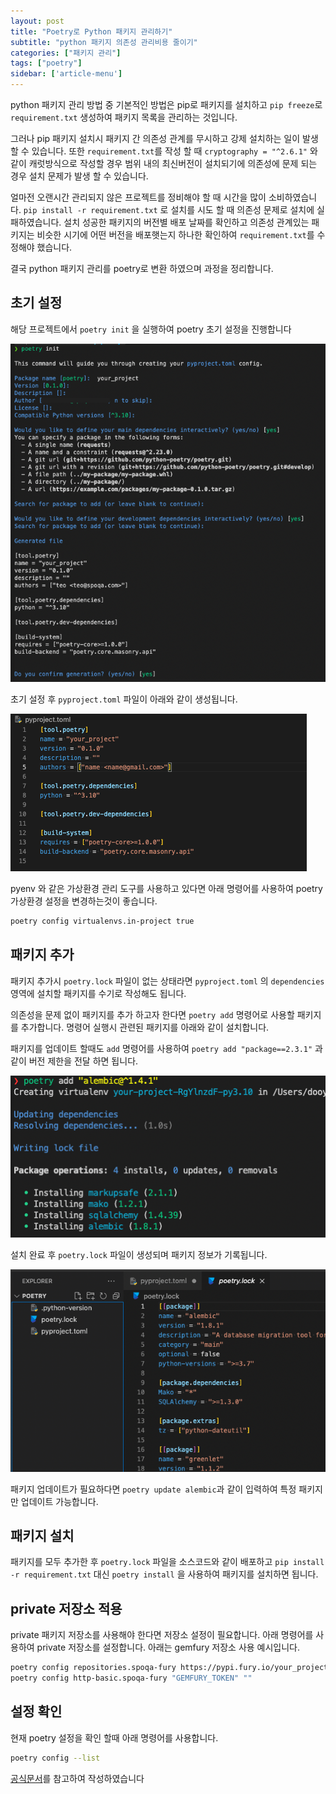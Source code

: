 ```yaml
---
layout: post
title: "Poetry로 Python 패키지 관리하기"
subtitle: "python 패키지 의존성 관리비용 줄이기"
categories: ["패키지 관리"]
tags: ["poetry"]
sidebar: ['article-menu']
---
```


python 패키지 관리 방법 중 기본적인 방법은
pip로 패키지를 설치하고 `pip freeze`로 `requirement.txt` 생성하여 패키지 목록을 관리하는 것입니다.

그러나 pip 패키지 설치시 패키지 간 의존성 관계를 무시하고 강제 설치하는 일이 발생 할 수 있습니다.
또한 `requirement.txt`를 작성 할 때 `cryptography = "^2.6.1"` 와 같이 캐럿방식으로 작성할 경우
범위 내의 최신버전이 설치되기에 의존성에 문제 되는 경우 설치 문제가 발생 할 수 있습니다.

얼마전 오랜시간 관리되지 않은 프로젝트를 정비해야 할 때 시간을 많이 소비하였습니다.
`pip install -r requirement.txt` 로 설치를 시도 할 때 의존성 문제로 설치에 실패하였습니다.
설치 성공한 패키지의 버전별 배포 날짜를 확인하고 의존성 관계있는 패키지는 비슷한 시기에 어떤 버전을 배포햇는지 하나한 확인하여 `requirement.txt`를 수정해야 했습니다.

결국 python 패키지 관리를 poetry로 변환 하였으며 과정을 정리합니다.

## 초기 설정

해당 프로젝트에서 `poetry init` 을 실행하여 poetry 초기 설정을 진행합니다

<img class="post_img" src="/assets/images/posts/poetry/init.png">

초기 설정 후 `pyproject.toml` 파일이 아래와 같이 생성됩니다.

<img class="post_img" src="/assets/images/posts/poetry/pyproject.png">

pyenv 와 같은 가상환경 관리 도구를 사용하고 있다면 아래 명령어를 사용하여 poetry 가상환경 설정을 변경하는것이 좋습니다.
``` bash
poetry config virtualenvs.in-project true
```


## 패키지 추가
패키지 추가시 `poetry.lock` 파일이 없는 상태라면 `pyproject.toml` 의 `dependencies` 영역에 설치할 패키지를 수기로 작성해도 됩니다.

의존성을 문제 없이 패키지를 추가 하고자 한다면 `poetry add` 명령어로 사용할 패키지를 추가합니다. 명령어 실행시 관련된 패키지를 아래와 같이 설치합니다.

패키지를 업데이트 할때도 `add` 명령어를 사용하여 `poetry add "package==2.3.1"` 과 같이 버전 제한을 전달 하면 됩니다.

<img class="post_img" src="/assets/images/posts/poetry/add.png">

설치 완료 후 `poetry.lock` 파일이 생성되며 패키지 정보가 기록됩니다.

<img class="post_img" src="/assets/images/posts/poetry/lock.png">

패키지 업데이트가 필요하다면 `poetry update alembic`과 같이 입력하여 특정 패키지만 업데이트 가능합니다.


## 패키지 설치

패키지를 모두 추가한 후 `poetry.lock` 파일을 소스코드와 같이 배포하고 
`pip install -r requirement.txt` 대신 `poetry install` 을 사용하여 패키지를 설치하면 됩니다.


## private 저장소 적용

private 패키지 저장소를 사용해야 한다면 저장소 설정이 필요합니다.
아래 명령어를 사용하여 private 저장소를 설정합니다. 아래는 gemfury 저장소 사용 예시입니다.

``` bash
poetry config repositories.spoqa-fury https://pypi.fury.io/your_project/
poetry config http-basic.spoqa-fury "GEMFURY_TOKEN" ""
```


## 설정 확인
현재 poetry 설정을 확인 할때 아래 명령어를 사용합니다.

``` bash
poetry config --list 
```

[공식문서](https://python-poetry.org/docs/cli/)를 참고하여 작성하였습니다
